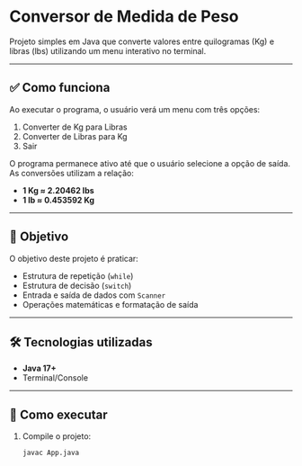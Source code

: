 # Conversor de Medida de Peso

Projeto simples em Java que converte valores entre quilogramas (Kg) e libras (lbs) utilizando um menu interativo no terminal.

---

## ✅ Como funciona

Ao executar o programa, o usuário verá um menu com três opções:
1. Converter de Kg para Libras
2. Converter de Libras para Kg
3. Sair

O programa permanece ativo até que o usuário selecione a opção de saída. As conversões utilizam a relação:  
- **1 Kg ≈ 2.20462 lbs**  
- **1 lb ≈ 0.453592 Kg**

---

## 🎯 Objetivo

O objetivo deste projeto é praticar:
- Estrutura de repetição (`while`)
- Estrutura de decisão (`switch`)
- Entrada e saída de dados com `Scanner`
- Operações matemáticas e formatação de saída

---

## 🛠 Tecnologias utilizadas

- **Java 17+**
- Terminal/Console

---

## 🚀 Como executar

1. Compile o projeto:
   ```bash
   javac App.java
